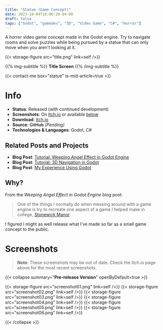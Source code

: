 ```yaml
---
title: "Statue (Game Concept)"
date: 2023-10-04T16:06:20-04:00
draft: false
tags: ["Godot", "gamedev", "3D", "Video Game", "C#", "Horror"]
---
```


<!-- TODO: Update screenshots when the game is released -->

A horror video game concept made in the Godot engine. Try to navigate rooms and solve puzzles while being pursued by a statue that can only move when you aren't looking at it.

{{< storage-figure src="title.png" link=self />}}

{{% img-subtitle %}}
**Title Screen**
{{% /img-subtitle %}}

{{< contact-me box="statue" is-mid-article=true >}}

# Info
* **Status**: Released (with continued development)
* **Screenshots**: On [Itch.io](https://netruk44.itch.io/statue-concept) or available [below](#screenshots)
* **Download**: [Itch.io](https://netruk44.itch.io/statue-concept)
* **Source**: ~~GitHub~~ *(Pending)*<!--[Github](https://github.com/Netruk44/statue-concept)-->
* **Technologies & Languages**: Godot, C#

## Related Posts and Projects
* **Blog Post**: [Tutorial: Weeping Angel Effect in Godot Engine](/post/godot-weeping-angel-effect)
* **Blog Post**: [Tutorial: 3D Navigation in Godot](/post/godot-navigation)
* **Blog Post**: [My Experience Using Godot](/post/my-experience-using-godot)

## Why?
From the *Weeping Angel Effect in Godot Engine* blog post:
> One of the things I normally do when messing around with a game engine is try to recreate one aspect of a game I helped make in college, [Stonewick Manor](https://old.danieltperry.me/stonewick.html).

I figured I might as well release what I've made so far as a small game concept to the public.

# Screenshots
> **Note**: These screenshots may be out of date. Check the Itch.io page above for the most recent screenshots.

{{< collapse summary="**Pre-release Version**" openByDefault=true >}}

{{< storage-figure src="screenshot01.png" link=self />}}
{{< storage-figure src="screenshot02.png" link=self />}}
{{< storage-figure src="screenshot03.png" link=self />}}
{{< storage-figure src="screenshot04.png" link=self />}}
{{< storage-figure src="screenshot05.png" link=self />}}
{{< storage-figure src="screenshot06.png" link=self />}}

{{< /collapse >}}